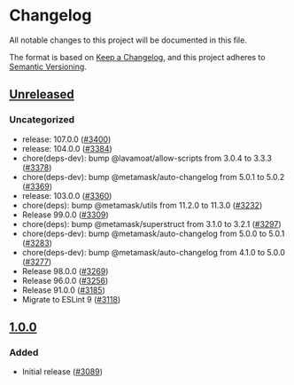 # Changelog

All notable changes to this project will be documented in this file.

The format is based on [Keep a Changelog](https://keepachangelog.com/en/1.0.0/),
and this project adheres to [Semantic Versioning](https://semver.org/spec/v2.0.0.html).

## [Unreleased]

### Uncategorized

- release: 107.0.0 ([#3400](https://github.com/MetaMask/snaps-skunkworks.git/pull/3400))
- release: 104.0.0 ([#3384](https://github.com/MetaMask/snaps-skunkworks.git/pull/3384))
- chore(deps-dev): bump @lavamoat/allow-scripts from 3.0.4 to 3.3.3 ([#3378](https://github.com/MetaMask/snaps-skunkworks.git/pull/3378))
- chore(deps-dev): bump @metamask/auto-changelog from 5.0.1 to 5.0.2 ([#3369](https://github.com/MetaMask/snaps-skunkworks.git/pull/3369))
- release: 103.0.0 ([#3360](https://github.com/MetaMask/snaps-skunkworks.git/pull/3360))
- chore(deps): bump @metamask/utils from 11.2.0 to 11.3.0 ([#3232](https://github.com/MetaMask/snaps-skunkworks.git/pull/3232))
- Release 99.0.0 ([#3309](https://github.com/MetaMask/snaps-skunkworks.git/pull/3309))
- chore(deps): bump @metamask/superstruct from 3.1.0 to 3.2.1 ([#3297](https://github.com/MetaMask/snaps-skunkworks.git/pull/3297))
- chore(deps-dev): bump @metamask/auto-changelog from 5.0.0 to 5.0.1 ([#3283](https://github.com/MetaMask/snaps-skunkworks.git/pull/3283))
- chore(deps-dev): bump @metamask/auto-changelog from 4.1.0 to 5.0.0 ([#3277](https://github.com/MetaMask/snaps-skunkworks.git/pull/3277))
- Release 98.0.0 ([#3269](https://github.com/MetaMask/snaps-skunkworks.git/pull/3269))
- Release 96.0.0 ([#3256](https://github.com/MetaMask/snaps-skunkworks.git/pull/3256))
- Release 91.0.0 ([#3185](https://github.com/MetaMask/snaps-skunkworks.git/pull/3185))
- Migrate to ESLint 9 ([#3118](https://github.com/MetaMask/snaps-skunkworks.git/pull/3118))

## [1.0.0]

### Added

- Initial release ([#3089](https://github.com/MetaMask/snaps/pull/3089))

[Unreleased]: https://github.com/MetaMask/snaps-skunkworks.git/compare/@metamask/protocol-example-snap@1.0.0...HEAD
[1.0.0]: https://github.com/MetaMask/snaps-skunkworks.git/releases/tag/@metamask/protocol-example-snap@1.0.0
